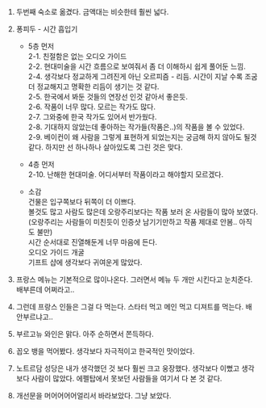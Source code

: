 1. 두번째 숙소로 옮겼다. 금액대는 비슷한테 훨씬 넓다.

2. 퐁피두 - 시간 흡입기    
    - 5층 먼저    
  2-1. 친절함은 없는 오디오 가이드    
  2-2. 현대미술을 시간 흐름으로 보여줘서 좀 더 이해하시 쉽게 풀어둔 느낌.     
  2-4. 생각보다 정교하게 그려진게 아닌 오르피즘 - 리듬. 시간이 지날 수록 조굼 더 정교해지고 명확한 리듬이 생기는 것 같다.     
  2-5. 한국에서 봐둔 것들의 연장선 인것 같아서 좋은듯.     
  2-6. 작품이 너무 많다. 모르는 작가도 많다.     
  2-7. 그와중에 한국 작가도 있어서 반가웠다.     
  2-8. 기대하지 않았는데 좋아하는 작가들(작품은..)의 작품을 볼 수 있었다.     
  2-9. 베이컨이 왜 사람을 그렇게 표현하게 되었는지는 궁금해 하지 않아도 될것 같다. 하지만 선 하나하나 살아있도록 그린 것은 맞다.

    - 4층 먼저    
  2-10. 난해한 현대미술. 어디서부터 작품이라고 해야할지 모르겠다.

    - 소감    
      건물은 입구쪽보다 뒤쪽이 더 이쁘다.    
      볼것도 많고 사람도 많은데 오랑주리보다는 작품 보러 온 사람들이 많아 보였다. (오랑주리는 사람들이 미친듯이 인증샷 남기기만하고 작품 제대로 안봄.. 아직도 불만)    
      시간 순서대로 진열해둔게 너무 마음에 든다.    
      오디오 가이드 개굴    
      기프트 샵에 생각보다 귀여운게 많았다.    

3. 프랑스 메뉴는 기본적으로 많이나온다. 그러면서 메뉴 두 개만 시킨다고 눈치준다. 배부른데 어쩌라고..    

4. 그런데 프랑스 인들은 그걸 다 먹는다. 스타터 먹고 메인 먹고 디져트를 먹는다. 배 안부르냐고..

5. 부르고뉴 와인은 맑다. 아주 순하면서 쫀득하다.

6. 꼽오 뱅을 먹어봤다. 생각보다 자극적이고 한국적인 맛이었다.

7. 노트르담 성당은 내가 생각했던 것 보다 훨씬 크고 웅장했다. 생각보다 이뻤고 생각보다 사람이 많았다. 에펠탑에서 못보던 사람들을 여기서 다 본 것 같다.

8. 개선문을 머어어어어얼리서 바라보았다. 그냥 보았다.


